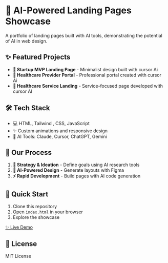 # 🚀 AI-Powered Landing Pages Showcase

A portfolio of landing pages built with AI tools, demonstrating the potential of AI in web design.

## ✨ Featured Projects

-   **🏢 Startup MVP Landing Page** - Minimalist design built with cursor Ai
-   **🏥 Healthcare Provider Portal** - Professional portal created with cursor Ai
-   **💉 Healthcare Service Landing** - Service-focused page developed with cursor AI

## 🛠️ Tech Stack

-   💻 HTML, Tailwind , CSS, JavaScript
-   ✨ Custom animations and responsive design
-   🤖 AI Tools: Claude, Cursor, ChatGPT, Gemini

## 🔄 Our Process

1. **🧠 Strategy & Ideation** - Define goals using AI research tools
2. **🎨 AI-Powered Design** - Generate layouts with Figma
3. **⚡ Rapid Development** - Build pages with AI code generation

## 🚀 Quick Start

1. Clone this repository
2. Open `index.html` in your browser
3. Explore the showcase

[✨ Live Demo](https://yashrajdawkhar.github.io/ai-landing-pages/)

## 📝 License

MIT License
